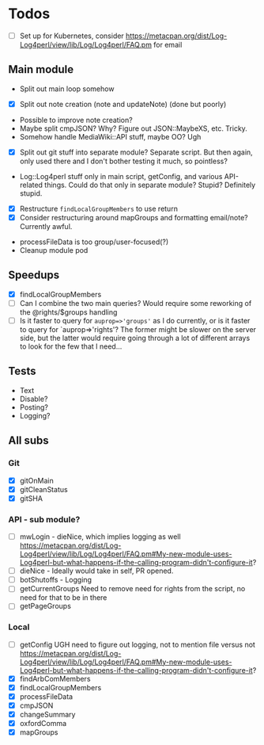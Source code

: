 # Todos

- [ ] Set up for Kubernetes, consider https://metacpan.org/dist/Log-Log4perl/view/lib/Log/Log4perl/FAQ.pm for email

## Main module

- Split out main loop somehow
- [x] Split out note creation (note and updateNote) (done but poorly)
- Possible to improve note creation?
- Maybe split cmpJSON?  Why?  Figure out JSON::MaybeXS, etc.  Tricky.
- Somehow handle MediaWiki::API stuff, maybe OO?  Ugh
- [x] Split out git stuff into separate module?  Separate script.  But then again, only used there and I don't bother testing it much, so pointless?
- Log::Log4perl stuff only in main script, getConfig, and various API-related things.  Could do that only in separate module?  Stupid?  Definitely stupid.
- [x] Restructure `findLocalGroupMembers` to use return
- [x] Consider restructuring around mapGroups and formatting email/note?  Currently awful.
- processFileData is too group/user-focused(?)
- Cleanup module pod

## Speedups

- [x] findLocalGroupMembers
- [ ] Can I combine the two main queries?  Would require some reworking of the @rights/$groups handling
- [ ] Is it faster to query for `auprop=>'groups'` as I do currently, or is it faster to query for `auprop=>'rights'?  The former might be slower on the server side, but the latter would require going through a lot of different arrays to look for the few that I need...

## Tests

- Text
- Disable?
- Posting?
- Logging?

## All subs

### Git

- [x] gitOnMain
- [x] gitCleanStatus
- [x] gitSHA

### API - sub module?

- [ ] mwLogin - dieNice, which implies logging as well https://metacpan.org/dist/Log-Log4perl/view/lib/Log/Log4perl/FAQ.pm#My-new-module-uses-Log4perl-but-what-happens-if-the-calling-program-didn't-configure-it?
- [ ] dieNice - Ideally would take in self, PR opened.
- [ ] botShutoffs - Logging
- [ ] getCurrentGroups Need to remove need for rights from the script, no need for that to be in there
- [ ] getPageGroups

### Local

- [ ] getConfig UGH need to figure out logging, not to mention file versus not https://metacpan.org/dist/Log-Log4perl/view/lib/Log/Log4perl/FAQ.pm#My-new-module-uses-Log4perl-but-what-happens-if-the-calling-program-didn't-configure-it?
- [x] findArbComMembers
- [x] findLocalGroupMembers
- [x] processFileData
- [x] cmpJSON
- [x] changeSummary
- [x] oxfordComma
- [x] mapGroups
